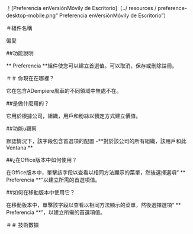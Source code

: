 ！[Preferencia enVersiónMóvily de Escritorio]（../ resources / preference-desktop-mobile.png“ Preferencia enVersiónMóvily de Escritorio”）

＃組件名稱

偏愛

##功能說明

** Preferencia **組件使您可以建立首選值。可以取消，保存或刪除註冊。

＃＃ 你現在在哪裡？

它在包含ADempiere風車的不同領域中無處不在。

##是做什麼用的？

它用於根據公司，組織，用戶和粉絲以預定方式建立價值。

##功能u觀察

默認情況下，該字段包含首選項的配置
  -**對於該公司的所有組織，該用戶和此Ventana **


##¿在Office版本中如何使用？

在Office版本中，單擊該字段以查看以相同方法顯示的菜單，然後選擇選項“ ** Preferencia **”以建立所需的首選項值。

##如何在移動版本中使用它？

在移動版本中，單擊該字段以查看以相同方法顯示的菜單，然後選擇選項“ ** Preferencia **”，以建立所需的首選項值。

＃＃ 技術數據
